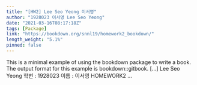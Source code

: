 ```yaml
---
title: "[HW2] Lee Seo Yeong 이서영"
author: "1928023 이서영 Lee Seo Yeong"
date: "2021-03-16T08:17:18Z"
tags: [Package]
link: "https://bookdown.org/snnl19/homework2_bookdown/"
length_weight: "5.1%"
pinned: false
---
```


This is a minimal example of using the bookdown package to write a book. The output format for this example is bookdown::gitbook. [...] Lee Seo Yeong 학번 : 1928023 이름 : 이서영 HOMEWORK2  ...
